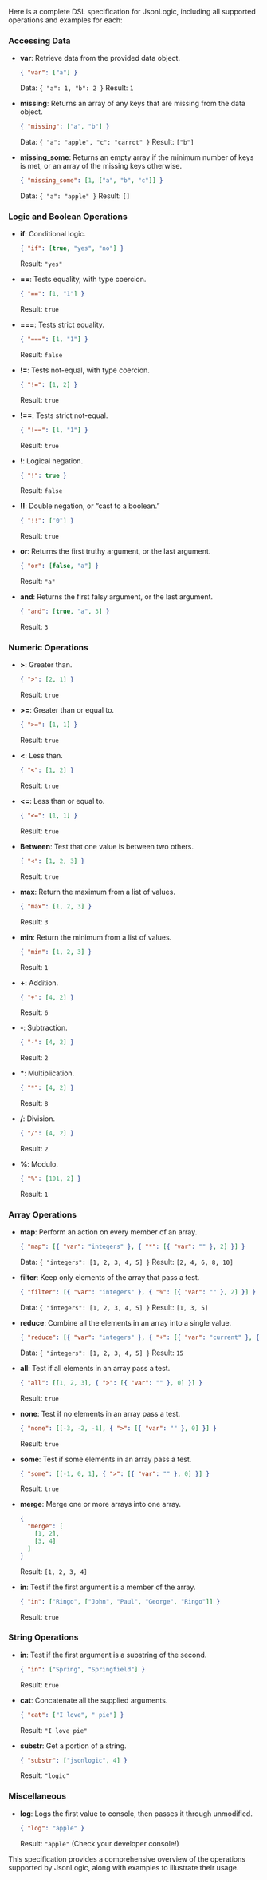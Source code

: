 Here is a complete DSL specification for JsonLogic, including all supported operations and examples for each:

### Accessing Data

- **var**: Retrieve data from the provided data object.

  ```json
  { "var": ["a"] }
  ```

  Data: `{ "a": 1, "b": 2 }`
  Result: `1`

- **missing**: Returns an array of any keys that are missing from the data object.

  ```json
  { "missing": ["a", "b"] }
  ```

  Data: `{ "a": "apple", "c": "carrot" }`
  Result: `["b"]`

- **missing_some**: Returns an empty array if the minimum number of keys is met, or an array of the missing keys otherwise.
  ```json
  { "missing_some": [1, ["a", "b", "c"]] }
  ```
  Data: `{ "a": "apple" }`
  Result: `[]`

### Logic and Boolean Operations

- **if**: Conditional logic.

  ```json
  { "if": [true, "yes", "no"] }
  ```

  Result: `"yes"`

- **==**: Tests equality, with type coercion.

  ```json
  { "==": [1, "1"] }
  ```

  Result: `true`

- **===**: Tests strict equality.

  ```json
  { "===": [1, "1"] }
  ```

  Result: `false`

- **!=**: Tests not-equal, with type coercion.

  ```json
  { "!=": [1, 2] }
  ```

  Result: `true`

- **!==**: Tests strict not-equal.

  ```json
  { "!==": [1, "1"] }
  ```

  Result: `true`

- **!**: Logical negation.

  ```json
  { "!": true }
  ```

  Result: `false`

- **!!**: Double negation, or “cast to a boolean.”

  ```json
  { "!!": ["0"] }
  ```

  Result: `true`

- **or**: Returns the first truthy argument, or the last argument.

  ```json
  { "or": [false, "a"] }
  ```

  Result: `"a"`

- **and**: Returns the first falsy argument, or the last argument.
  ```json
  { "and": [true, "a", 3] }
  ```
  Result: `3`

### Numeric Operations

- **>**: Greater than.

  ```json
  { ">": [2, 1] }
  ```

  Result: `true`

- **>=**: Greater than or equal to.

  ```json
  { ">=": [1, 1] }
  ```

  Result: `true`

- **<**: Less than.

  ```json
  { "<": [1, 2] }
  ```

  Result: `true`

- **<=**: Less than or equal to.

  ```json
  { "<=": [1, 1] }
  ```

  Result: `true`

- **Between**: Test that one value is between two others.

  ```json
  { "<": [1, 2, 3] }
  ```

  Result: `true`

- **max**: Return the maximum from a list of values.

  ```json
  { "max": [1, 2, 3] }
  ```

  Result: `3`

- **min**: Return the minimum from a list of values.

  ```json
  { "min": [1, 2, 3] }
  ```

  Result: `1`

- **+**: Addition.

  ```json
  { "+": [4, 2] }
  ```

  Result: `6`

- **-**: Subtraction.

  ```json
  { "-": [4, 2] }
  ```

  Result: `2`

- **\***: Multiplication.

  ```json
  { "*": [4, 2] }
  ```

  Result: `8`

- **/**: Division.

  ```json
  { "/": [4, 2] }
  ```

  Result: `2`

- **%**: Modulo.
  ```json
  { "%": [101, 2] }
  ```
  Result: `1`

### Array Operations

- **map**: Perform an action on every member of an array.

  ```json
  { "map": [{ "var": "integers" }, { "*": [{ "var": "" }, 2] }] }
  ```

  Data: `{ "integers": [1, 2, 3, 4, 5] }`
  Result: `[2, 4, 6, 8, 10]`

- **filter**: Keep only elements of the array that pass a test.

  ```json
  { "filter": [{ "var": "integers" }, { "%": [{ "var": "" }, 2] }] }
  ```

  Data: `{ "integers": [1, 2, 3, 4, 5] }`
  Result: `[1, 3, 5]`

- **reduce**: Combine all the elements in an array into a single value.

  ```json
  { "reduce": [{ "var": "integers" }, { "+": [{ "var": "current" }, { "var": "accumulator" }] }, 0] }
  ```

  Data: `{ "integers": [1, 2, 3, 4, 5] }`
  Result: `15`

- **all**: Test if all elements in an array pass a test.

  ```json
  { "all": [[1, 2, 3], { ">": [{ "var": "" }, 0] }] }
  ```

  Result: `true`

- **none**: Test if no elements in an array pass a test.

  ```json
  { "none": [[-3, -2, -1], { ">": [{ "var": "" }, 0] }] }
  ```

  Result: `true`

- **some**: Test if some elements in an array pass a test.

  ```json
  { "some": [[-1, 0, 1], { ">": [{ "var": "" }, 0] }] }
  ```

  Result: `true`

- **merge**: Merge one or more arrays into one array.

  ```json
  {
    "merge": [
      [1, 2],
      [3, 4]
    ]
  }
  ```

  Result: `[1, 2, 3, 4]`

- **in**: Test if the first argument is a member of the array.
  ```json
  { "in": ["Ringo", ["John", "Paul", "George", "Ringo"]] }
  ```
  Result: `true`

### String Operations

- **in**: Test if the first argument is a substring of the second.

  ```json
  { "in": ["Spring", "Springfield"] }
  ```

  Result: `true`

- **cat**: Concatenate all the supplied arguments.

  ```json
  { "cat": ["I love", " pie"] }
  ```

  Result: `"I love pie"`

- **substr**: Get a portion of a string.
  ```json
  { "substr": ["jsonlogic", 4] }
  ```
  Result: `"logic"`

### Miscellaneous

- **log**: Logs the first value to console, then passes it through unmodified.
  ```json
  { "log": "apple" }
  ```
  Result: `"apple"` (Check your developer console!)

This specification provides a comprehensive overview of the operations supported by JsonLogic, along with examples to illustrate their usage.
